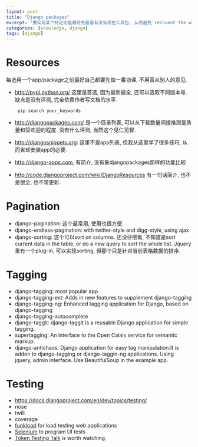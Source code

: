 ```yaml
---
layout: post
title: "Django packages" 
excerpt: "要实现某个特定功能最好先看看有没有现在工具包, 从而避免'reinvent the wheel'. "
categories: [knowledge, django]
tags: [django]
---
```


Resources
============
每选用一个app/package之前最好自己都要先做一番功课, 不用盲从别人的意见.  
 
 * <http://pypi.python.org/> 这里是首选, 因为最新最全, 还可以选取不同版本号. 缺点是没有评测, 完全依靠作者写文档的水平.

        pip search your_keywords

 * <http://djangopackages.com/> 是一个目录列表, 可以从下载数量间接推测是质量和受欢迎的程度. 没有什么评测, 当然这个见仁见智. 
 * <http://djangosnippets.org>: 这里不是app列表, 但我从这里学了很多技巧, 从而省却安装app的必要. 
 * <http://django-apps.com>, 有简介, 没有象djangopackages那样的功能比较
 * <http://code.djangoproject.com/wiki/DjangoResources> 有一句话简介, 也不是很全, 也不常更新. 


Pagination
============
 * django-pagination: 这个最常用, 使用也很方便.  
 * django-endless-pagination: with twitter-style and digg-style, using ajax
 * django-sorting: 这个可以sort on columns. 还没仔细看, 不知道是sort current data in the table, or do a new query to sort the whole list. Jquery里有一个plug-in, 可以实现sorting, 但那个只是针对当前表格数据的排序. 

Tagging
==========
 * django-tagging: most popular app
 * django-tagging-ext: Adds in new features to supplement django-tagging
 * django-tagging-ng: Enhanced tagging application for Django, based on django-tagging
 * django-tagging-autocomplete
 * django-taggit: django-taggit is a reusable Django application for simple tagging.
 * supertagging: An interface to the Open Calais service for semantic markup.
 * django-antichaos: Django application for easy tag manipulation.It is addon to django-tagging or django-taggin-ng applications. Using jquery, admin interface. Use BeautifulSoup in the example app.

Testing
==========
 * <https://docs.djangoproject.com/en/dev/topics/testing/>
 * nose
 * twill
 * coverage
 * [funkload](http://funkload.nuxeo.org/) for load testing web applications
 * [Selenium](http://seleniumhq.org/) to program UI tests
 * [Token Testing Talk](http://ericholscher.com/blog/2009/sep/8/token-testing-talk-slides-djangocon-2009/) is worth watching. 
 
